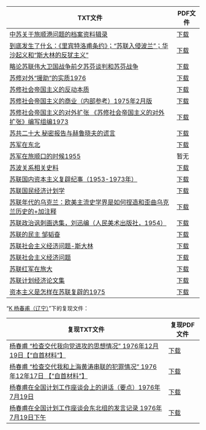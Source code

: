 | TXT文件 | PDF文件 |
| ------- | ------- |
| [中苏关于旅顺港问题的档案资料辑录](%E4%B8%AD%E8%8B%8F%E5%85%B3%E4%BA%8E%E6%97%85%E9%A1%BA%E6%B8%AF%E9%97%AE%E9%A2%98%E7%9A%84%E6%A1%A3%E6%A1%88%E8%B5%84%E6%96%99%E8%BE%91%E5%BD%95.txt) | [下载](%E4%B8%AD%E8%8B%8F%E5%85%B3%E4%BA%8E%E6%97%85%E9%A1%BA%E6%B8%AF%E9%97%AE%E9%A2%98%E7%9A%84%E6%A1%A3%E6%A1%88%E8%B5%84%E6%96%99%E8%BE%91%E5%BD%95.pdf) |
| [到底发生了什幺：《里宾特洛甫条约》；“苏联入侵波兰”；华沙起义和“斯大林的反犹主义”](%E5%88%B0%E5%BA%95%E5%8F%91%E7%94%9F%E4%BA%86%E4%BB%80%E5%B9%BA%EF%BC%9A%E3%80%8A%E9%87%8C%E5%AE%BE%E7%89%B9%E6%B4%9B%E7%94%AB%E6%9D%A1%E7%BA%A6%E3%80%8B%EF%BC%9B%E2%80%9C%E8%8B%8F%E8%81%94%E5%85%A5%E4%BE%B5%E6%B3%A2%E5%85%B0%E2%80%9D%EF%BC%9B%E5%8D%8E%E6%B2%99%E8%B5%B7%E4%B9%89%E5%92%8C%E2%80%9C%E6%96%AF%E5%A4%A7%E6%9E%97%E7%9A%84%E5%8F%8D%E7%8A%B9%E4%B8%BB%E4%B9%89%E2%80%9D.txt) | [下载](%E5%88%B0%E5%BA%95%E5%8F%91%E7%94%9F%E4%BA%86%E4%BB%80%E5%B9%BA%EF%BC%9A%E3%80%8A%E9%87%8C%E5%AE%BE%E7%89%B9%E6%B4%9B%E7%94%AB%E6%9D%A1%E7%BA%A6%E3%80%8B%EF%BC%9B%E2%80%9C%E8%8B%8F%E8%81%94%E5%85%A5%E4%BE%B5%E6%B3%A2%E5%85%B0%E2%80%9D%EF%BC%9B%E5%8D%8E%E6%B2%99%E8%B5%B7%E4%B9%89%E5%92%8C%E2%80%9C%E6%96%AF%E5%A4%A7%E6%9E%97%E7%9A%84%E5%8F%8D%E7%8A%B9%E4%B8%BB%E4%B9%89%E2%80%9D.pdf) |
| [略论苏联伟大卫国战争前夕苏芬谈判和苏芬战争](%E7%95%A5%E8%AE%BA%E8%8B%8F%E8%81%94%E4%BC%9F%E5%A4%A7%E5%8D%AB%E5%9B%BD%E6%88%98%E4%BA%89%E5%89%8D%E5%A4%95%E8%8B%8F%E8%8A%AC%E8%B0%88%E5%88%A4%E5%92%8C%E8%8B%8F%E8%8A%AC%E6%88%98%E4%BA%89.txt) | [下载](%E7%95%A5%E8%AE%BA%E8%8B%8F%E8%81%94%E4%BC%9F%E5%A4%A7%E5%8D%AB%E5%9B%BD%E6%88%98%E4%BA%89%E5%89%8D%E5%A4%95%E8%8B%8F%E8%8A%AC%E8%B0%88%E5%88%A4%E5%92%8C%E8%8B%8F%E8%8A%AC%E6%88%98%E4%BA%89.pdf) |
| [苏修对外“援助”的实质1976](%E8%8B%8F%E4%BF%AE%E5%AF%B9%E5%A4%96%E2%80%9C%E6%8F%B4%E5%8A%A9%E2%80%9D%E7%9A%84%E5%AE%9E%E8%B4%A81976.txt) | [下载](%E8%8B%8F%E4%BF%AE%E5%AF%B9%E5%A4%96%E2%80%9C%E6%8F%B4%E5%8A%A9%E2%80%9D%E7%9A%84%E5%AE%9E%E8%B4%A81976.pdf) |
| [苏修社会帝国主义的反动本质](%E8%8B%8F%E4%BF%AE%E7%A4%BE%E4%BC%9A%E5%B8%9D%E5%9B%BD%E4%B8%BB%E4%B9%89%E7%9A%84%E5%8F%8D%E5%8A%A8%E6%9C%AC%E8%B4%A8.txt) | [下载](%E8%8B%8F%E4%BF%AE%E7%A4%BE%E4%BC%9A%E5%B8%9D%E5%9B%BD%E4%B8%BB%E4%B9%89%E7%9A%84%E5%8F%8D%E5%8A%A8%E6%9C%AC%E8%B4%A8.pdf) |
| [苏修社会帝国主义的商业（内部参考）1975年2月版](%E8%8B%8F%E4%BF%AE%E7%A4%BE%E4%BC%9A%E5%B8%9D%E5%9B%BD%E4%B8%BB%E4%B9%89%E7%9A%84%E5%95%86%E4%B8%9A%EF%BC%88%E5%86%85%E9%83%A8%E5%8F%82%E8%80%83%EF%BC%891975%E5%B9%B42%E6%9C%88%E7%89%88.txt) | [下载](%E8%8B%8F%E4%BF%AE%E7%A4%BE%E4%BC%9A%E5%B8%9D%E5%9B%BD%E4%B8%BB%E4%B9%89%E7%9A%84%E5%95%86%E4%B8%9A%EF%BC%88%E5%86%85%E9%83%A8%E5%8F%82%E8%80%83%EF%BC%891975%E5%B9%B42%E6%9C%88%E7%89%88.pdf) |
| [苏修社会帝国主义的对外扩张 《苏修社会帝国主义的对外扩张》编写组编1973](%E8%8B%8F%E4%BF%AE%E7%A4%BE%E4%BC%9A%E5%B8%9D%E5%9B%BD%E4%B8%BB%E4%B9%89%E7%9A%84%E5%AF%B9%E5%A4%96%E6%89%A9%E5%BC%A0%20%E3%80%8A%E8%8B%8F%E4%BF%AE%E7%A4%BE%E4%BC%9A%E5%B8%9D%E5%9B%BD%E4%B8%BB%E4%B9%89%E7%9A%84%E5%AF%B9%E5%A4%96%E6%89%A9%E5%BC%A0%E3%80%8B%E7%BC%96%E5%86%99%E7%BB%84%E7%BC%961973.txt) | [下载](%E8%8B%8F%E4%BF%AE%E7%A4%BE%E4%BC%9A%E5%B8%9D%E5%9B%BD%E4%B8%BB%E4%B9%89%E7%9A%84%E5%AF%B9%E5%A4%96%E6%89%A9%E5%BC%A0%20%E3%80%8A%E8%8B%8F%E4%BF%AE%E7%A4%BE%E4%BC%9A%E5%B8%9D%E5%9B%BD%E4%B8%BB%E4%B9%89%E7%9A%84%E5%AF%B9%E5%A4%96%E6%89%A9%E5%BC%A0%E3%80%8B%E7%BC%96%E5%86%99%E7%BB%84%E7%BC%961973.pdf) |
| [苏共二十大 秘密报告与赫鲁晓夫的谎言](%E8%8B%8F%E5%85%B1%E4%BA%8C%E5%8D%81%E5%A4%A7%20%E7%A7%98%E5%AF%86%E6%8A%A5%E5%91%8A%E4%B8%8E%E8%B5%AB%E9%B2%81%E6%99%93%E5%A4%AB%E7%9A%84%E8%B0%8E%E8%A8%80.txt) | [下载](%E8%8B%8F%E5%85%B1%E4%BA%8C%E5%8D%81%E5%A4%A7%20%E7%A7%98%E5%AF%86%E6%8A%A5%E5%91%8A%E4%B8%8E%E8%B5%AB%E9%B2%81%E6%99%93%E5%A4%AB%E7%9A%84%E8%B0%8E%E8%A8%80.pdf) |
| [苏军在东北](%E8%8B%8F%E5%86%9B%E5%9C%A8%E4%B8%9C%E5%8C%97.txt) | [下载](%E8%8B%8F%E5%86%9B%E5%9C%A8%E4%B8%9C%E5%8C%97.pdf) |
| [苏军在旅顺口的时候1955](%E8%8B%8F%E5%86%9B%E5%9C%A8%E6%97%85%E9%A1%BA%E5%8F%A3%E7%9A%84%E6%97%B6%E5%80%991955.txt) | 暂无 |
| [苏波关系相关史料](%E8%8B%8F%E6%B3%A2%E5%85%B3%E7%B3%BB%E7%9B%B8%E5%85%B3%E5%8F%B2%E6%96%99.txt) | [下载](%E8%8B%8F%E6%B3%A2%E5%85%B3%E7%B3%BB%E7%9B%B8%E5%85%B3%E5%8F%B2%E6%96%99.pdf) |
| [苏联国内资本主义复辟纪事（1953-1973年）](%E8%8B%8F%E8%81%94%E5%9B%BD%E5%86%85%E8%B5%84%E6%9C%AC%E4%B8%BB%E4%B9%89%E5%A4%8D%E8%BE%9F%E7%BA%AA%E4%BA%8B%EF%BC%881953-1973%E5%B9%B4%EF%BC%89.txt) | [下载](%E8%8B%8F%E8%81%94%E5%9B%BD%E5%86%85%E8%B5%84%E6%9C%AC%E4%B8%BB%E4%B9%89%E5%A4%8D%E8%BE%9F%E7%BA%AA%E4%BA%8B%EF%BC%881953-1973%E5%B9%B4%EF%BC%89.pdf) |
| [苏联国民经济计划学](%E8%8B%8F%E8%81%94%E5%9B%BD%E6%B0%91%E7%BB%8F%E6%B5%8E%E8%AE%A1%E5%88%92%E5%AD%A6.txt) | [下载](%E8%8B%8F%E8%81%94%E5%9B%BD%E6%B0%91%E7%BB%8F%E6%B5%8E%E8%AE%A1%E5%88%92%E5%AD%A6.pdf) |
| [苏联年代的乌克兰：欧美主流史学界是如何捏造和歪曲乌克兰历史的+加注释](%E8%8B%8F%E8%81%94%E5%B9%B4%E4%BB%A3%E7%9A%84%E4%B9%8C%E5%85%8B%E5%85%B0%EF%BC%9A%E6%AC%A7%E7%BE%8E%E4%B8%BB%E6%B5%81%E5%8F%B2%E5%AD%A6%E7%95%8C%E6%98%AF%E5%A6%82%E4%BD%95%E6%8D%8F%E9%80%A0%E5%92%8C%E6%AD%AA%E6%9B%B2%E4%B9%8C%E5%85%8B%E5%85%B0%E5%8E%86%E5%8F%B2%E7%9A%84%2B%E5%8A%A0%E6%B3%A8%E9%87%8A.txt) | [下载](%E8%8B%8F%E8%81%94%E5%B9%B4%E4%BB%A3%E7%9A%84%E4%B9%8C%E5%85%8B%E5%85%B0%EF%BC%9A%E6%AC%A7%E7%BE%8E%E4%B8%BB%E6%B5%81%E5%8F%B2%E5%AD%A6%E7%95%8C%E6%98%AF%E5%A6%82%E4%BD%95%E6%8D%8F%E9%80%A0%E5%92%8C%E6%AD%AA%E6%9B%B2%E4%B9%8C%E5%85%8B%E5%85%B0%E5%8E%86%E5%8F%B2%E7%9A%84%2B%E5%8A%A0%E6%B3%A8%E9%87%8A.pdf) |
| [苏联政治讽刺画选集，刘迅编（人民美术出版社，1954）](%E8%8B%8F%E8%81%94%E6%94%BF%E6%B2%BB%E8%AE%BD%E5%88%BA%E7%94%BB%E9%80%89%E9%9B%86%EF%BC%8C%E5%88%98%E8%BF%85%E7%BC%96%EF%BC%88%E4%BA%BA%E6%B0%91%E7%BE%8E%E6%9C%AF%E5%87%BA%E7%89%88%E7%A4%BE%EF%BC%8C1954%EF%BC%89.txt) | [下载](%E8%8B%8F%E8%81%94%E6%94%BF%E6%B2%BB%E8%AE%BD%E5%88%BA%E7%94%BB%E9%80%89%E9%9B%86%EF%BC%8C%E5%88%98%E8%BF%85%E7%BC%96%EF%BC%88%E4%BA%BA%E6%B0%91%E7%BE%8E%E6%9C%AF%E5%87%BA%E7%89%88%E7%A4%BE%EF%BC%8C1954%EF%BC%89.pdf) |
| [苏联的民主 邹韬奋](%E8%8B%8F%E8%81%94%E7%9A%84%E6%B0%91%E4%B8%BB%20%E9%82%B9%E9%9F%AC%E5%A5%8B.txt) | [下载](%E8%8B%8F%E8%81%94%E7%9A%84%E6%B0%91%E4%B8%BB%20%E9%82%B9%E9%9F%AC%E5%A5%8B.pdf) |
| [苏联社会主义经济问题-斯大林](%E8%8B%8F%E8%81%94%E7%A4%BE%E4%BC%9A%E4%B8%BB%E4%B9%89%E7%BB%8F%E6%B5%8E%E9%97%AE%E9%A2%98-%E6%96%AF%E5%A4%A7%E6%9E%97.txt) | [下载](%E8%8B%8F%E8%81%94%E7%A4%BE%E4%BC%9A%E4%B8%BB%E4%B9%89%E7%BB%8F%E6%B5%8E%E9%97%AE%E9%A2%98-%E6%96%AF%E5%A4%A7%E6%9E%97.pdf) |
| [苏联社会主义经济问题](%E8%8B%8F%E8%81%94%E7%A4%BE%E4%BC%9A%E4%B8%BB%E4%B9%89%E7%BB%8F%E6%B5%8E%E9%97%AE%E9%A2%98.txt) | [下载](%E8%8B%8F%E8%81%94%E7%A4%BE%E4%BC%9A%E4%B8%BB%E4%B9%89%E7%BB%8F%E6%B5%8E%E9%97%AE%E9%A2%98.pdf) |
| [苏联红军在旅大](%E8%8B%8F%E8%81%94%E7%BA%A2%E5%86%9B%E5%9C%A8%E6%97%85%E5%A4%A7.txt) | [下载](%E8%8B%8F%E8%81%94%E7%BA%A2%E5%86%9B%E5%9C%A8%E6%97%85%E5%A4%A7.pdf) |
| [苏联计划经济论文集](%E8%8B%8F%E8%81%94%E8%AE%A1%E5%88%92%E7%BB%8F%E6%B5%8E%E8%AE%BA%E6%96%87%E9%9B%86.txt) | [下载](%E8%8B%8F%E8%81%94%E8%AE%A1%E5%88%92%E7%BB%8F%E6%B5%8E%E8%AE%BA%E6%96%87%E9%9B%86.pdf) |
| [资本主义是怎样在苏联复辟的1975](%E8%B5%84%E6%9C%AC%E4%B8%BB%E4%B9%89%E6%98%AF%E6%80%8E%E6%A0%B7%E5%9C%A8%E8%8B%8F%E8%81%94%E5%A4%8D%E8%BE%9F%E7%9A%841975.txt) | [下载](%E8%B5%84%E6%9C%AC%E4%B8%BB%E4%B9%89%E6%98%AF%E6%80%8E%E6%A0%B7%E5%9C%A8%E8%8B%8F%E8%81%94%E5%A4%8D%E8%BE%9F%E7%9A%841975.pdf) |

“[K 杨春甫（辽宁）](../K%20%E6%9D%A8%E6%98%A5%E7%94%AB%EF%BC%88%E8%BE%BD%E5%AE%81%EF%BC%89)”下的复现文件：

| 复现TXT文件 | 复现PDF文件 |
| ------- | ------- |
| [杨春甫 “检查交代我向党进攻的思想情况” 1976年12月19日【“自首材料”】](../K%20%E6%9D%A8%E6%98%A5%E7%94%AB%EF%BC%88%E8%BE%BD%E5%AE%81%EF%BC%89/%E6%9D%A8%E6%98%A5%E7%94%AB%20%E2%80%9C%E6%A3%80%E6%9F%A5%E4%BA%A4%E4%BB%A3%E6%88%91%E5%90%91%E5%85%9A%E8%BF%9B%E6%94%BB%E7%9A%84%E6%80%9D%E6%83%B3%E6%83%85%E5%86%B5%E2%80%9D%201976%E5%B9%B412%E6%9C%8819%E6%97%A5%E3%80%90%E2%80%9C%E8%87%AA%E9%A6%96%E6%9D%90%E6%96%99%E2%80%9D%E3%80%91.txt) | [下载](../K%20%E6%9D%A8%E6%98%A5%E7%94%AB%EF%BC%88%E8%BE%BD%E5%AE%81%EF%BC%89/%E6%9D%A8%E6%98%A5%E7%94%AB%20%E2%80%9C%E6%A3%80%E6%9F%A5%E4%BA%A4%E4%BB%A3%E6%88%91%E5%90%91%E5%85%9A%E8%BF%9B%E6%94%BB%E7%9A%84%E6%80%9D%E6%83%B3%E6%83%85%E5%86%B5%E2%80%9D%201976%E5%B9%B412%E6%9C%8819%E6%97%A5%E3%80%90%E2%80%9C%E8%87%AA%E9%A6%96%E6%9D%90%E6%96%99%E2%80%9D%E3%80%91.pdf) |
| [杨春甫 “检查交代我和上海黄涛串联的犯罪情况” 1976年12年17日 【“自首材料”】](../K%20%E6%9D%A8%E6%98%A5%E7%94%AB%EF%BC%88%E8%BE%BD%E5%AE%81%EF%BC%89/%E6%9D%A8%E6%98%A5%E7%94%AB%20%E2%80%9C%E6%A3%80%E6%9F%A5%E4%BA%A4%E4%BB%A3%E6%88%91%E5%92%8C%E4%B8%8A%E6%B5%B7%E9%BB%84%E6%B6%9B%E4%B8%B2%E8%81%94%E7%9A%84%E7%8A%AF%E7%BD%AA%E6%83%85%E5%86%B5%E2%80%9D%201976%E5%B9%B412%E5%B9%B417%E6%97%A5%20%E3%80%90%E2%80%9C%E8%87%AA%E9%A6%96%E6%9D%90%E6%96%99%E2%80%9D%E3%80%91.txt) | [下载](../K%20%E6%9D%A8%E6%98%A5%E7%94%AB%EF%BC%88%E8%BE%BD%E5%AE%81%EF%BC%89/%E6%9D%A8%E6%98%A5%E7%94%AB%20%E2%80%9C%E6%A3%80%E6%9F%A5%E4%BA%A4%E4%BB%A3%E6%88%91%E5%92%8C%E4%B8%8A%E6%B5%B7%E9%BB%84%E6%B6%9B%E4%B8%B2%E8%81%94%E7%9A%84%E7%8A%AF%E7%BD%AA%E6%83%85%E5%86%B5%E2%80%9D%201976%E5%B9%B412%E5%B9%B417%E6%97%A5%20%E3%80%90%E2%80%9C%E8%87%AA%E9%A6%96%E6%9D%90%E6%96%99%E2%80%9D%E3%80%91.pdf) |
| [杨春甫在全国计划工作座谈会上的讲话（要点）1976年7月19日](../K%20%E6%9D%A8%E6%98%A5%E7%94%AB%EF%BC%88%E8%BE%BD%E5%AE%81%EF%BC%89/%E6%9D%A8%E6%98%A5%E7%94%AB%E5%9C%A8%E5%85%A8%E5%9B%BD%E8%AE%A1%E5%88%92%E5%B7%A5%E4%BD%9C%E5%BA%A7%E8%B0%88%E4%BC%9A%E4%B8%8A%E7%9A%84%E8%AE%B2%E8%AF%9D%EF%BC%88%E8%A6%81%E7%82%B9%EF%BC%891976%E5%B9%B47%E6%9C%8819%E6%97%A5.txt) | [下载](../K%20%E6%9D%A8%E6%98%A5%E7%94%AB%EF%BC%88%E8%BE%BD%E5%AE%81%EF%BC%89/%E6%9D%A8%E6%98%A5%E7%94%AB%E5%9C%A8%E5%85%A8%E5%9B%BD%E8%AE%A1%E5%88%92%E5%B7%A5%E4%BD%9C%E5%BA%A7%E8%B0%88%E4%BC%9A%E4%B8%8A%E7%9A%84%E8%AE%B2%E8%AF%9D%EF%BC%88%E8%A6%81%E7%82%B9%EF%BC%891976%E5%B9%B47%E6%9C%8819%E6%97%A5.pdf) |
| [杨春甫在全国计划工作座谈会东北组的发言记录 1976年7月19日下午](../K%20%E6%9D%A8%E6%98%A5%E7%94%AB%EF%BC%88%E8%BE%BD%E5%AE%81%EF%BC%89/%E6%9D%A8%E6%98%A5%E7%94%AB%E5%9C%A8%E5%85%A8%E5%9B%BD%E8%AE%A1%E5%88%92%E5%B7%A5%E4%BD%9C%E5%BA%A7%E8%B0%88%E4%BC%9A%E4%B8%9C%E5%8C%97%E7%BB%84%E7%9A%84%E5%8F%91%E8%A8%80%E8%AE%B0%E5%BD%95%201976%E5%B9%B47%E6%9C%8819%E6%97%A5%E4%B8%8B%E5%8D%88.txt) | [下载](../K%20%E6%9D%A8%E6%98%A5%E7%94%AB%EF%BC%88%E8%BE%BD%E5%AE%81%EF%BC%89/%E6%9D%A8%E6%98%A5%E7%94%AB%E5%9C%A8%E5%85%A8%E5%9B%BD%E8%AE%A1%E5%88%92%E5%B7%A5%E4%BD%9C%E5%BA%A7%E8%B0%88%E4%BC%9A%E4%B8%9C%E5%8C%97%E7%BB%84%E7%9A%84%E5%8F%91%E8%A8%80%E8%AE%B0%E5%BD%95%201976%E5%B9%B47%E6%9C%8819%E6%97%A5%E4%B8%8B%E5%8D%88.pdf) |
